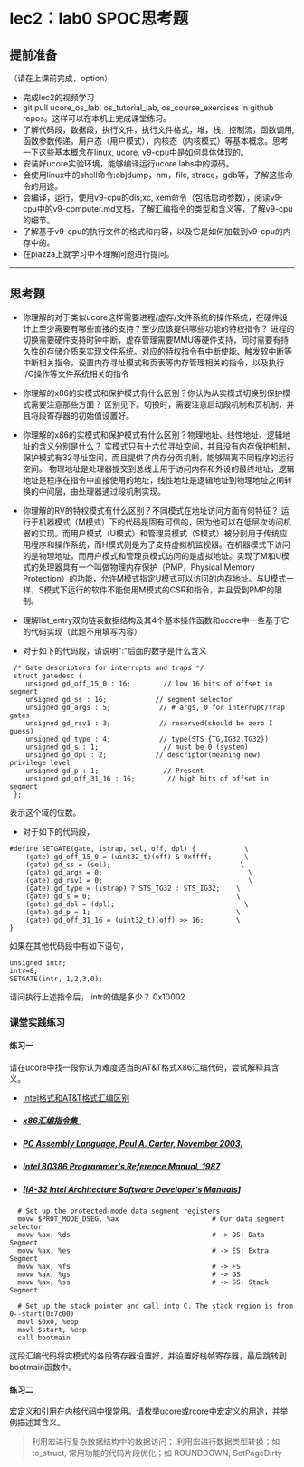# lec2：lab0 SPOC思考题

## **提前准备**
（请在上课前完成，option）

- 完成lec2的视频学习
- git pull ucore_os_lab, os_tutorial_lab, os_course_exercises  in github repos。这样可以在本机上完成课堂练习。
- 了解代码段，数据段，执行文件，执行文件格式，堆，栈，控制流，函数调用,函数参数传递，用户态（用户模式），内核态（内核模式）等基本概念。思考一下这些基本概念在linux, ucore, v9-cpu中是如何具体体现的。
- 安装好ucore实验环境，能够编译运行ucore labs中的源码。
- 会使用linux中的shell命令:objdump，nm，file, strace，gdb等，了解这些命令的用途。
- 会编译，运行，使用v9-cpu的dis,xc, xem命令（包括启动参数），阅读v9-cpu中的v9\-computer.md文档，了解汇编指令的类型和含义等，了解v9-cpu的细节。
- 了解基于v9-cpu的执行文件的格式和内容，以及它是如何加载到v9-cpu的内存中的。
- 在piazza上就学习中不理解问题进行提问。

---

## 思考题

- 你理解的对于类似ucore这样需要进程/虚存/文件系统的操作系统，在硬件设计上至少需要有哪些直接的支持？至少应该提供哪些功能的特权指令？
  进程的切换需要硬件支持时钟中断，虚存管理需要MMU等硬件支持，同时需要有持久性的存储介质来实现文件系统。对应的特权指令有中断使能、触发软中断等中断相关指令，设置内存寻址模式和页表等内存管理相关的指令，以及执行I/O操作等文件系统相关的指令

- 你理解的x86的实模式和保护模式有什么区别？你认为从实模式切换到保护模式需要注意那些方面？
  区别见下。切换时，需要注意启动段机制和页机制，并且将段寄存器的初始值设置好。

- 你理解的x86的实模式和保护模式有什么区别？物理地址、线性地址、逻辑地址的含义分别是什么？
  实模式只有十六位寻址空间，并且没有内存保护机制，保护模式有32寻址空间，而且提供了内存分页机制，能够隔离不同程序的运行空间。
  物理地址是处理器提交到总线上用于访问内存和外设的最终地址，逻辑地址是程序在指令中直接使用的地址，线性地址是逻辑地址到物理地址之间转换的中间层，由处理器通过段机制实现。

- 你理解的RV的特权模式有什么区别？不同模式在地址访问方面有何特征？
  运行于机器模式（M模式）下的代码是固有可信的，因为他可以在低层次访问机器的实现。而用户模式（U模式）和管理员模式（S模式）被分别用于传统应用程序和操作系统，而H模式则是为了支持虚拟机监视器。在机器模式下访问的是物理地址，而用户模式和管理员模式访问的是虚拟地址。实现了M和U模式的处理器具有一个叫做物理内存保护（PMP，Physical Memory Protection）的功能，允许M模式指定U模式可以访问的内存地址。与U模式一样，S模式下运行的软件不能使用M模式的CSR和指令，并且受到PMP的限制。

- 理解list_entry双向链表数据结构及其4个基本操作函数和ucore中一些基于它的代码实现（此题不用填写内容）

- 对于如下的代码段，请说明":"后面的数字是什么含义
```
 /* Gate descriptors for interrupts and traps */
 struct gatedesc {
    unsigned gd_off_15_0 : 16;        // low 16 bits of offset in segment
    unsigned gd_ss : 16;            // segment selector
    unsigned gd_args : 5;            // # args, 0 for interrupt/trap gates
    unsigned gd_rsv1 : 3;            // reserved(should be zero I guess)
    unsigned gd_type : 4;            // type(STS_{TG,IG32,TG32})
    unsigned gd_s : 1;                // must be 0 (system)
    unsigned gd_dpl : 2;            // descriptor(meaning new) privilege level
    unsigned gd_p : 1;                // Present
    unsigned gd_off_31_16 : 16;        // high bits of offset in segment
 };
```

表示这个域的位数。

- 对于如下的代码段，

```
#define SETGATE(gate, istrap, sel, off, dpl) {            \
    (gate).gd_off_15_0 = (uint32_t)(off) & 0xffff;        \
    (gate).gd_ss = (sel);                                \
    (gate).gd_args = 0;                                    \
    (gate).gd_rsv1 = 0;                                    \
    (gate).gd_type = (istrap) ? STS_TG32 : STS_IG32;    \
    (gate).gd_s = 0;                                    \
    (gate).gd_dpl = (dpl);                                \
    (gate).gd_p = 1;                                    \
    (gate).gd_off_31_16 = (uint32_t)(off) >> 16;        \
}
```
如果在其他代码段中有如下语句，
```
unsigned intr;
intr=8;
SETGATE(intr, 1,2,3,0);
```
请问执行上述指令后， intr的值是多少？
0x10002

### 课堂实践练习

#### 练习一

请在ucore中找一段你认为难度适当的AT&T格式X86汇编代码，尝试解释其含义。

  - [Intel格式和AT&T格式汇编区别](http://www.cnblogs.com/hdk1993/p/4820353.html)

  - ##### [x86汇编指令集  ](http://hiyyp1234.blog.163.com/blog/static/67786373200981811422948/)

  - ##### [PC Assembly Language, Paul A. Carter, November 2003.](https://pdos.csail.mit.edu/6.828/2016/readings/pcasm-book.pdf)

  - ##### [*Intel 80386 Programmer's Reference Manual*, 1987](https://pdos.csail.mit.edu/6.828/2016/readings/i386/toc.htm)

  - ##### [[IA-32 Intel Architecture Software Developer's Manuals](http://www.intel.com/content/www/us/en/processors/architectures-software-developer-manuals.html)]

```assembly
  # Set up the protected-mode data segment registers
  movw $PROT_MODE_DSEG, %ax                       # Our data segment selector
  movw %ax, %ds                                   # -> DS: Data Segment
  movw %ax, %es                                   # -> ES: Extra Segment
  movw %ax, %fs                                   # -> FS
  movw %ax, %gs                                   # -> GS
  movw %ax, %ss                                   # -> SS: Stack Segment
  
  # Set up the stack pointer and call into C. The stack region is from 0--start(0x7c00)
  movl $0x0, %ebp
  movl $start, %esp
  call bootmain
```

这段汇编代码将实模式的各段寄存器设置好，并设置好栈帧寄存器，最后跳转到bootmain函数中。

#### 练习二

宏定义和引用在内核代码中很常用。请枚举ucore或rcore中宏定义的用途，并举例描述其含义。

 > 利用宏进行复杂数据结构中的数据访问；
 > 利用宏进行数据类型转换；如 to_struct, 
 > 常用功能的代码片段优化；如  ROUNDDOWN, SetPageDirty
